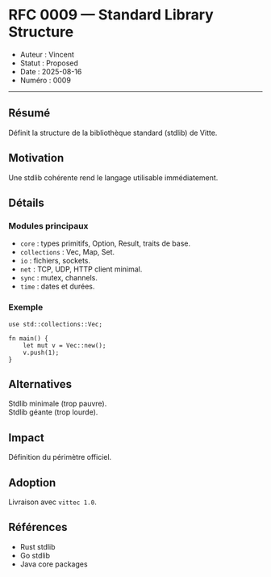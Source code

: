 # RFC 0009 — Standard Library Structure

- Auteur : Vincent  
- Statut : Proposed  
- Date : 2025-08-16  
- Numéro : 0009  

---

## Résumé
Définit la structure de la bibliothèque standard (stdlib) de Vitte.  

## Motivation
Une stdlib cohérente rend le langage utilisable immédiatement.  

## Détails
### Modules principaux
- `core` : types primitifs, Option, Result, traits de base.  
- `collections` : Vec, Map, Set.  
- `io` : fichiers, sockets.  
- `net` : TCP, UDP, HTTP client minimal.  
- `sync` : mutex, channels.  
- `time` : dates et durées.  

### Exemple
```vitte
use std::collections::Vec;

fn main() {
    let mut v = Vec::new();
    v.push(1);
}
```

## Alternatives
Stdlib minimale (trop pauvre).  
Stdlib géante (trop lourde).  

## Impact
Définition du périmètre officiel.  

## Adoption
Livraison avec `vittec 1.0`.  

## Références
- Rust stdlib  
- Go stdlib  
- Java core packages  
